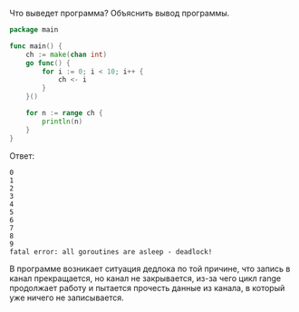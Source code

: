 Что выведет программа? Объяснить вывод программы.

```go
package main

func main() {
	ch := make(chan int)
	go func() {
		for i := 0; i < 10; i++ {
			ch <- i
		}
	}()

	for n := range ch {
		println(n)
	}
}
```

Ответ:
```
0
1
2
3
4
5
6
7
8
9
fatal error: all goroutines are asleep - deadlock!
```

В программе возникает ситуация дедлока по той причине, 
что запись в канал прекращается, но канал не закрывается, 
из-за чего цикл range продолжает работу и пытается прочесть данные из канала, 
в который уже ничего не записывается.